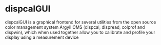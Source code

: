 # dispcalGUI

dispcalGUI is a graphical frontend for several utilities from the open source color management system Argyll CMS (dispcal, dispread, colprof and dispwin), which when used together allow you to calibrate and profile your display using a measurement device

